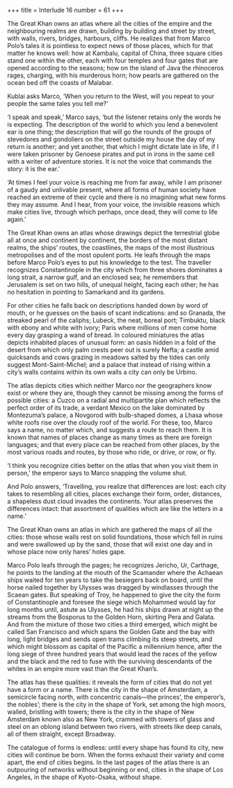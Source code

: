 +++
title = Interlude 16
number = 61
+++

The Great Khan owns an atlas where all the cities of the empire and the neighbouring realms are drawn, building by building and street by street, with walls, rivers, bridges, harbours, cliffs. He realizes that from Marco Polo’s tales it is pointless to expect news of those places, which for that matter he knows well: how at Kambalu, capital of China, three square cities stand one within the other, each with four temples and four gates that are opened according to the seasons; how on the island of Java the rhinoceros rages, charging, with his murderous horn; how pearls are gathered on the ocean bed off the coasts of Malabar.

Kublai asks Marco, ‘When you return to the West, will you repeat to your people the same tales you tell me?’

‘I speak and speak,’ Marco says, ‘but the listener retains only the words he is expecting. The description of the world to which you lend a benevolent ear is one thing; the description that will go the rounds of the groups of stevedores and gondoliers on the street outside my house the day of my return is another; and yet another, that which I might dictate late in life, if I were taken prisoner by Genoese pirates and put in irons in the same cell with a writer of adventure stories. It is not the voice that commands the story: it is the ear.’

‘At times I feel your voice is reaching me from far away, while I am prisoner of a gaudy and unlivable present, where all forms of human society have reached an extreme of their cycle and there is no imagining what new forms they may assume. And I hear, from your voice, the invisible reasons which make cities live, through which perhaps, once dead, they will come to life again.’



The Great Khan owns an atlas whose drawings depict the terrestrial globe all at once and continent by continent, the borders of the most distant realms, the ships’ routes, the coastlines, the maps of the most illustrious metropolises and of the most opulent ports. He leafs through the maps before Marco Polo’s eyes to put his knowledge to the test. The traveller recognizes Constantinople in the city which from three shores dominates a long strait, a narrow gulf, and an enclosed sea; he remembers that Jerusalem is set on two hills, of unequal height, facing each other; he has no hesitation in pointing to Samarkand and its gardens.

For other cities he falls back on descriptions handed down by word of mouth, or he guesses on the basis of scant indications: and so Granada, the streaked pearl of the caliphs; Lubeck, the neat, boreal port; Timbuktu, black with ebony and white with ivory; Paris where millions of men come home every day grasping a wand of bread. In coloured miniatures the atlas depicts inhabited places of unusual form: an oasis hidden in a fold of the desert from which only palm crests peer out is surely Nefta; a castle amid quicksands and cows grazing in meadows salted by the tides can only suggest Mont-Saint-Michel; and a palace that instead of rising within a city’s walls contains within its own walls a city can only be Urbino.

The atlas depicts cities which neither Marco nor the geographers know exist or where they are, though they cannot be missing among the forms of possible cities: a Cuzco on a radial and multipartite plan which reflects the perfect order of its trade, a verdant Mexico on the lake dominated by Montezuma’s palace, a Novgorod with bulb-shaped domes, a Lhasa whose white roofs rise over the cloudy roof of the world. For these, too, Marco says a name, no matter which, and suggests a route to reach them. It is known that names of places change as many times as there are foreign languages; and that every place can be reached from other places, by the most various roads and routes, by those who ride, or drive, or row, or fly.

‘I think you recognize cities better on the atlas that when you visit them in person,’ the emperor says to Marco snapping the volume shut.

And Polo answers, ‘Travelling, you realize that differences are lost: each city takes to resembling all cities, places exchange their form, order, distances, a shapeless dust cloud invades the continents. Your atlas preserves the differences intact: that assortment of qualities which are like the letters in a name.’

 

The Great Khan owns an atlas in which are gathered the maps of all the cities: those whose walls rest on solid foundations, those which fell in ruins and were swallowed up by the sand, those that will exist one day and in whose place now only hares’ holes gape.

Marco Polo leafs through the pages; he recognizes Jericho, Ur, Carthage, he points to the landing at the mouth of the Scamander where the Achaean ships waited for ten years to take the besiegers back on board, until the horse nailed together by Ulysses was dragged by windlasses through the Scaean gates. But speaking of Troy, he happened to give the city the form of Constantinople and foresee the siege which Mohammed would lay for long months until, astute as Ulysses, he had his ships drawn at night up the streams from the Bosporus to the Golden Horn, skirting Pera and Galata. And from the mixture of those two cities a third emerged, which might be called San Francisco and which spans the Golden Gate and the bay with long, light bridges and sends open trams climbing its steep streets, and which might blossom as capital of the Pacific a millennium hence, after the long siege of three hundred years that would lead the races of the yellow and the black and the red to fuse with the surviving descendants of the whites in an empire more vast than the Great Khan’s.

The atlas has these qualities: it reveals the form of cities that do not yet have a form or a name. There is the city in the shape of Amsterdam, a semicircle facing north, with concentric canals—the princes’, the emperor’s, the nobles’; there is the city in the shape of York, set among the high moors, walled, bristling with towers; there is the city in the shape of New Amsterdam known also as New York, crammed with towers of glass and steel on an oblong island between two rivers, with streets like deep canals, all of them straight, except Broadway.

The catalogue of forms is endless: until every shape has found its city, new cities will continue be born. When the forms exhaust their variety and come apart, the end of cities begins. In the last pages of the atlas there is an outpouring of networks without beginning or end, cities in the shape of Los Angeles, in the shape of Kyoto-Osaka, without shape.